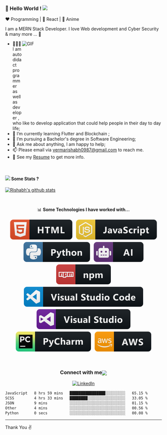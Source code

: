 ### 👋 Hello World !  <img src="https://github.com/TheDudeThatCode/TheDudeThatCode/blob/master/Assets/Earth.gif" width="24px">
  
:heart: Programming | :black_heart: React | :blue_heart: Anime 

I am a MERN Stack Developer. I love Web development and Cyber Security & many more ... 🙏 

  <img align="right" alt="GIF" src="https://media.boingboing.net/wp-content/uploads/2015/09/coffee_in_rain_by_kirokaze-d98qb8z.gif" width="450px" height="250px" />

- 👨🏽‍💻 I am autodidact programmer as well as developer , who like to develop application that could help people in their day to day life;
- 🌱 I’m currently learning Flutter and Blockchain ; 
- 💼 I’m pursuing a Bachelor's degree in Software Engineering;
- 💬 Ask me about anything, I am happy to help;
- 📫 Please email via vermarishabh0987@gmail.com to reach me.
- 📝 See my [Resume](https://drive.google.com/file/d/1tCkEK0VPOkHFDn7fKGhNRtTAspm6q5PL/view?usp=sharing) to get more info.


<br/>


#### <img src="https://media.giphy.com/media/VgCDAzcKvsR6OM0uWg/giphy.gif" width="50"> Some Stats ?
     
[![Rishabh's github stats](https://github-readme-stats.vercel.app/api?username=RishabhVerma098&show_icons=true&hide=["contribs"]&theme=tokyonight)](https://github.com/anuraghazra/github-readme-stats)  



<br/>

<p align="center">📊 <strong>Some Technologies I have worked with...</strong></p>
<p align="center">
 <img src="https://github.com/anishghimire603/anishghimire603/blob/master/Assets/html.svg" alt="html" style="vertical-align:top; margin:4px">
 <img src="https://github.com/anishghimire603/anishghimire603/blob/master/Assets/javascript.svg" alt="javascript" style="vertical-align:top; margin:4px">
 <img src="https://github.com/anishghimire603/anishghimire603/blob/master/Assets/python.svg" alt="python" style="vertical-align:top; margin:4px">
 <img src="https://github.com/anishghimire603/anishghimire603/blob/master/Assets/ai.svg" alt="ai" style="vertical-align:top; margin:4px">
 <img src="https://github.com/anishghimire603/anishghimire603/blob/master/Assets/npm.svg" alt="npm" style="vertical-align:top; margin:4px">
 <img src="https://github.com/anishghimire603/anishghimire603/blob/master/Assets/visualstudio_code.svg" alt="vscode" style="vertical-align:top; margin:4px">
 <img src="https://github.com/anishghimire603/anishghimire603/blob/master/Assets/visualstudio.svg" alt="vs" style="vertical-align:top; margin:4px">
 <img src="https://github.com/anishghimire603/anishghimire603/blob/master/Assets/jetbrains_pycharm.svg" alt="pycharm" style="vertical-align:top; margin:4px">
 <img src="https://github.com/anishghimire603/anishghimire603/blob/master/Assets/aws.svg" alt="aws" style="vertical-align:top; margin:4px">  
</p>




<br/>

<div align="center">
  <h3 align="center">Connect with me<img align="center" src="https://github.com/rajput2107/rajput2107/blob/master/Assets/Handshake.gif" height="33px" /></h3> 
</div>
 
 
<p align="center">
<a href="https://www.linkedin.com/in/rishabh-verma-174153137/" target="_blank"><img src="https://img.shields.io/badge/LinkedIn-%230077B5.svg?&style=flat-square&logo=linkedin&logoColor=white" alt="LinkedIn"></a>
</p>


<!--START_SECTION:waka-->
```text
JavaScript   8 hrs 59 mins   ████████████████░░░░░░░░░   65.15 % 
SCSS         4 hrs 33 mins   ████████░░░░░░░░░░░░░░░░░   33.05 % 
JSON         9 mins          ░░░░░░░░░░░░░░░░░░░░░░░░░   01.15 % 
Other        4 mins          ░░░░░░░░░░░░░░░░░░░░░░░░░   00.56 % 
Python       0 secs          ░░░░░░░░░░░░░░░░░░░░░░░░░   00.08 %
```
<!--END_SECTION:waka-->


---------
Thank You ✌

